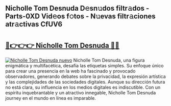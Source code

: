 ## Nicholle Tom Desnuda D𝚎sn𝚞dos filtr𝚊dos - Parts-0XD Vid𝚎os f𝚘tos - N𝚞evas filtr𝚊ciones atr𝚊ctivas CfUV6

# <h2><a href="http://mb0i2w.tromn.icu/?c=Nicholle+Tom+Desnuda">🔗👉👉👉 Nicholle Tom Desnuda 🔗🔗</a></h2>

[![Nicholle Tom Desnuda nuevo](https://i.imgur.com/pEAQMta.gif)](http://mb0i2w.tromn.icu/?c=Nicholle+Tom+Desnuda)
Nicholle Tom Desnuda, una figura enigmática y multifacética, desafía las etiquetas simples. Su enfoque único para crear una presencia en la web ha fascinado y provocado observadores, generando debates sobre la privacidad, la expresión artística y las complejidades de las sociedades digitales. Aunque su dirección futura no está clara, su influencia en los medios digitales es indiscutible. Con un espíritu inquebrantable y un atractivo innegable, Nicholle Tom Desnuda journey en el mundo en línea es imparable.

